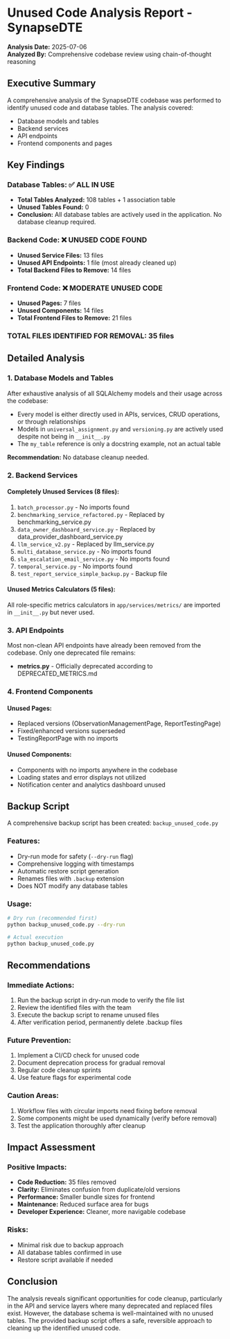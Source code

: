 # Unused Code Analysis Report - SynapseDTE

**Analysis Date:** 2025-07-06  
**Analyzed By:** Comprehensive codebase review using chain-of-thought reasoning

## Executive Summary

A comprehensive analysis of the SynapseDTE codebase was performed to identify unused code and database tables. The analysis covered:
- Database models and tables
- Backend services
- API endpoints
- Frontend components and pages

## Key Findings

### Database Tables: ✅ ALL IN USE
- **Total Tables Analyzed:** 108 tables + 1 association table
- **Unused Tables Found:** 0
- **Conclusion:** All database tables are actively used in the application. No database cleanup required.

### Backend Code: ❌ UNUSED CODE FOUND
- **Unused Service Files:** 13 files
- **Unused API Endpoints:** 1 file (most already cleaned up)
- **Total Backend Files to Remove:** 14 files

### Frontend Code: ❌ MODERATE UNUSED CODE
- **Unused Pages:** 7 files
- **Unused Components:** 14 files
- **Total Frontend Files to Remove:** 21 files

### **TOTAL FILES IDENTIFIED FOR REMOVAL: 35 files**

## Detailed Analysis

### 1. Database Models and Tables

After exhaustive analysis of all SQLAlchemy models and their usage across the codebase:
- Every model is either directly used in APIs, services, CRUD operations, or through relationships
- Models in `universal_assignment.py` and `versioning.py` are actively used despite not being in `__init__.py`
- The `my_table` reference is only a docstring example, not an actual table

**Recommendation:** No database cleanup needed.

### 2. Backend Services

#### Completely Unused Services (8 files):
1. `batch_processor.py` - No imports found
2. `benchmarking_service_refactored.py` - Replaced by benchmarking_service.py
3. `data_owner_dashboard_service.py` - Replaced by data_provider_dashboard_service.py
4. `llm_service_v2.py` - Replaced by llm_service.py
5. `multi_database_service.py` - No imports found
6. `sla_escalation_email_service.py` - No imports found
7. `temporal_service.py` - No imports found
8. `test_report_service_simple_backup.py` - Backup file

#### Unused Metrics Calculators (5 files):
All role-specific metrics calculators in `app/services/metrics/` are imported in `__init__.py` but never used.

### 3. API Endpoints

Most non-clean API endpoints have already been removed from the codebase. Only one deprecated file remains:
- **metrics.py** - Officially deprecated according to DEPRECATED_METRICS.md

### 4. Frontend Components

#### Unused Pages:
- Replaced versions (ObservationManagementPage, ReportTestingPage)
- Fixed/enhanced versions superseded
- TestingReportPage with no imports

#### Unused Components:
- Components with no imports anywhere in the codebase
- Loading states and error displays not utilized
- Notification center and analytics dashboard unused

## Backup Script

A comprehensive backup script has been created: `backup_unused_code.py`

### Features:
- Dry-run mode for safety (`--dry-run` flag)
- Comprehensive logging with timestamps
- Automatic restore script generation
- Renames files with `.backup` extension
- Does NOT modify any database tables

### Usage:
```bash
# Dry run (recommended first)
python backup_unused_code.py --dry-run

# Actual execution
python backup_unused_code.py
```

## Recommendations

### Immediate Actions:
1. Run the backup script in dry-run mode to verify the file list
2. Review the identified files with the team
3. Execute the backup script to rename unused files
4. After verification period, permanently delete .backup files

### Future Prevention:
1. Implement a CI/CD check for unused code
2. Document deprecation process for gradual removal
3. Regular code cleanup sprints
4. Use feature flags for experimental code

### Caution Areas:
1. Workflow files with circular imports need fixing before removal
2. Some components might be used dynamically (verify before removal)
3. Test the application thoroughly after cleanup

## Impact Assessment

### Positive Impacts:
- **Code Reduction:** 35 files removed
- **Clarity:** Eliminates confusion from duplicate/old versions
- **Performance:** Smaller bundle sizes for frontend
- **Maintenance:** Reduced surface area for bugs
- **Developer Experience:** Cleaner, more navigable codebase

### Risks:
- Minimal risk due to backup approach
- All database tables confirmed in use
- Restore script available if needed

## Conclusion

The analysis reveals significant opportunities for code cleanup, particularly in the API and service layers where many deprecated and replaced files exist. However, the database schema is well-maintained with no unused tables. The provided backup script offers a safe, reversible approach to cleaning up the identified unused code.